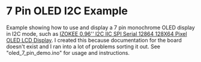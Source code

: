 # 7 Pin OLED I2C Example
Example showing how to use and display a 7 pin monochrome OLED display in I2C mode, such as
 [IZOKEE 0.96'' I2C IIC SPI Serial 12864 128X64 Pixel OLED LCD Display](https://www.amazon.com/gp/product/B076PP6WMW/).  I created this because documentation for the board doesn't exist and I ran into a lot of problems sorting it out.  See "oled_7_pin_demo.ino" for usage and instructions.
